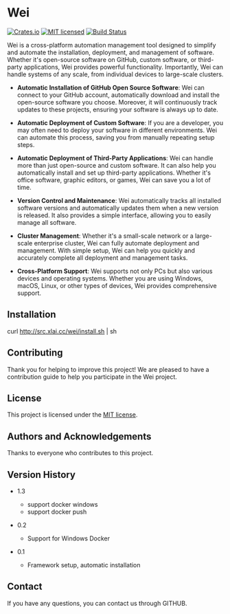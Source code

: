 # Wei

[![Crates.io][crates-badge]][crates-url]
[![MIT licensed][mit-badge]][mit-url]
[![Build Status][actions-badge]][actions-url]

[crates-badge]: https://img.shields.io/crates/v/wei.svg
[crates-url]: https://crates.io/crates/wei
[mit-badge]: https://img.shields.io/badge/license-MIT-blue.svg
[mit-url]: https://github.com/zuiyue-com/wei/blob/master/LICENSE
[actions-badge]: https://github.com/zuiyue-com/wei/workflows/Windows/badge.svg
[actions-url]: https://github.com/zuiyue-com/wei/actions

Wei is a cross-platform automation management tool designed to simplify and automate the installation, deployment, and management of software. Whether it's open-source software on GitHub, custom software, or third-party applications, Wei provides powerful functionality. Importantly, Wei can handle systems of any scale, from individual devices to large-scale clusters.

* **Automatic Installation of GitHub Open Source Software**: Wei can connect to your GitHub account, automatically download and install the open-source software you choose. Moreover, it will continuously track updates to these projects, ensuring your software is always up to date.

* **Automatic Deployment of Custom Software**: If you are a developer, you may often need to deploy your software in different environments. Wei can automate this process, saving you from manually repeating setup steps.

* **Automatic Deployment of Third-Party Applications**: Wei can handle more than just open-source and custom software. It can also help you automatically install and set up third-party applications. Whether it's office software, graphic editors, or games, Wei can save you a lot of time.

* **Version Control and Maintenance**: Wei automatically tracks all installed software versions and automatically updates them when a new version is released. It also provides a simple interface, allowing you to easily manage all software.

* **Cluster Management**: Whether it's a small-scale network or a large-scale enterprise cluster, Wei can fully automate deployment and management. With simple setup, Wei can help you quickly and accurately complete all deployment and management tasks.

* **Cross-Platform Support**: Wei supports not only PCs but also various devices and operating systems. Whether you are using Windows, macOS, Linux, or other types of devices, Wei provides comprehensive support.

## Installation

curl http://src.xlai.cc/wei/install.sh | sh

## Contributing

Thank you for helping to improve this project! We are pleased to have a contribution guide to help you participate in the Wei project.

## License

This project is licensed under the [MIT license].

[MIT license]: https://github.com/zuiyue-com/wei/blob/master/LICENSE

## Authors and Acknowledgements

Thanks to everyone who contributes to this project.

## Version History

* 1.3
     * support docker windows
     * support docker push

* 0.2
    * Support for Windows Docker
* 0.1
    * Framework setup, automatic installation

## Contact

If you have any questions, you can contact us through GITHUB.
